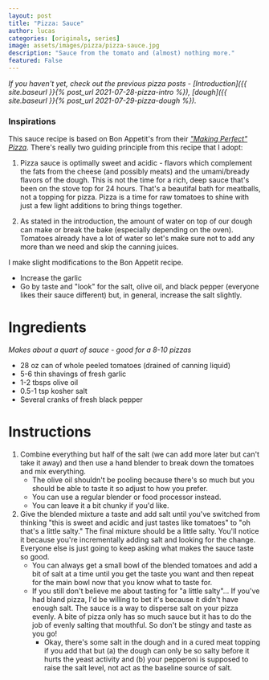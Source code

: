 ```yaml
---
layout: post
title: "Pizza: Sauce"
author: lucas
categories: [originals, series]
image: assets/images/pizza/pizza-sauce.jpg
description: "Sauce from the tomato and (almost) nothing more."
featured: False
---
```


*If you haven't yet, check out the previous pizza posts -*
*[Introduction]({{ site.baseurl }}{% post_url 2021-07-28-pizza-intro %}),*
*[dough]({{ site.baseurl }}{% post_url 2021-07-29-pizza-dough %}).*

### Inspirations
This sauce recipe is based on Bon Appetit's from their [*"Making Perfect" Pizza*](https://www.bonappetit.com/recipe/perfect-pizza). There's
really two guiding principle from this recipe that I adopt:

1. Pizza sauce is optimally sweet and acidic - flavors which complement the fats from the cheese (and possibly meats) and
the umami/bready flavors of the dough. This is not the time for a rich, deep sauce that's been on the stove top for 24 hours. That's
a beautifal bath for meatballs, not a topping for pizza. Pizza is a time for raw tomatoes to shine with just a few light additions to bring things together.

2. As stated in the introduction, the amount of water on top of our dough can make or break the bake (especially depending on the oven).
Tomatoes already have a lot of water so let's make sure not to add any more than we need and skip the canning juices.

I make slight modifications to the Bon Appetit recipe.
- Increase the garlic
- Go by taste and "look" for the salt, olive oil, and black pepper (everyone likes their sauce different) but, in general, increase the salt slightly.

# Ingredients
*Makes about a quart of sauce - good for a 8-10 pizzas*
- 28 oz can of whole peeled tomatoes (drained of canning liquid)
- 5-6 thin shavings of fresh garlic
- 1-2 tbsps olive oil
- 0.5-1 tsp kosher salt
- Several cranks of fresh black pepper

# Instructions
1. Combine everything but half of the salt (we can add more later but can't take it away) and then use a hand blender to break down the tomatoes and mix everything.
    - The olive oil shouldn't be pooling because there's so much but you should be able to taste it so adjust to how you prefer.
    - You can use a regular blender or food processor instead.
    - You can leave it a bit chunky if you'd like. 
2. Give the blended mixture a taste and add salt until you've switched from thinking "this is sweet and acidic and just tastes like tomatoes" to "oh that's a little salty." The final mixture should be a little salty. You'll notice it because you're incrementally adding salt and looking for the change. Everyone else is just going to keep asking what makes the sauce taste so good.
    - You can always get a small bowl of the blended tomatoes and add a bit of salt at a time until you get the taste you want and then repeat for the main bowl now that you know what to taste for.
    - If you still don't believe me about tasting for "a little salty"... If you've had bland pizza, I'd be willing to bet it's because it didn't have enough salt. The sauce is a way to disperse salt on your pizza evenly. A bite of pizza only has so much sauce but it has to do the job of evenly salting that mouthful. So don't be stingy and taste as you go!
        - Okay, there's some salt in the dough and in a cured meat topping if you add that but (a) the dough can only be so salty before it hurts the yeast activity and (b) your pepperoni is supposed to raise the salt level, not act as the baseline source of salt.

